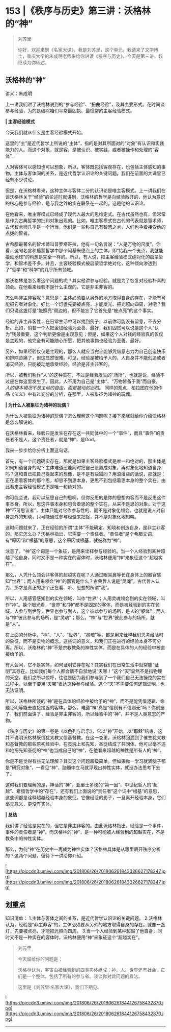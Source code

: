 # 153 |《秩序与历史》第三讲：沃格林的“神”

> 刘苏里
> 
> 你好，欢迎来到《名家大课》，我是刘苏里，这个单元，我请来了文学博士，重庆大学的朱成明老师来给你讲读《秩序与历史》，今天是第三讲，我继续为你转述。

## 沃格林的“神”

讲义：朱成明

上一讲我们讲了沃格林说到的“参与经验”、“扭曲经验”，及其主要形式。花时间谈参与经验，为的是破除咱们平常最固执、最惯常的主客经验模式。

 **| 主客经验模式**

今天我们就从什么是主客经验模式开始。

这里的“主”是近代哲学上所说的“主体”，指的是对其所面对的“对象”有认识和实践能力的人。而这个对象，就是客，是被认识、被实践，或者被操作和处理的“客体”。

人对客体可以感知也可以想象，所以，客体既包括客观存在，也包括主体感知的事物。主体与客体间的关系，是近代哲学认识论的关键问题。我们在前面的大课里已经有不少讨论。

但是，在沃格林看来，这种主体与客体二分的认识论是唯主客模式。上一讲我们在谈沃格林关于“经验”的论述时就讲到，沃格林的哲学是向经验敞开的，他认为意识的核心是参与经验，是与我之外的实在联系在一起的，这是他的认识论。

在他看来，唯主客模式已经成了现代人最大的思维定式。在古代虽然也有，但常常是作为古典哲学的批判对象出现的。比如，唯主客模式在古代的代表就是智术师，古代智术师几乎是一个行当，他们是一些称自己有智慧之术，人们也争着接受他的点拨的智者。

古希腊最著名的智术师叫普罗塔哥拉，他有一句名言说：“人是万物的尺度”。你看，这句名言和启蒙哲学中那个阿基米德点上的主体，即“给我一个支点，我就能撬动地球”的构想是完全一样的。所以，有人说，把主客经验模式绝对化的启蒙哲学，和智术差不多。并且，主客经验模式被启蒙哲学绝对化，这种倾向渗透到了“哲学”和“科学”的几乎所有领域。

那沃格林是怎么看这个问题的呢？其实他讲参与经验，就是为了恢复对经验朴素的领会。在他看来经验不是什么主观的，它是非主非客的。

怎么叫非主非客呢？意思是：主体必须要从另外的地方取得自身的存在，才能有可能把它者对象化。好比一个灯盏先要被点亮，才能发光、把光照向四周，对吧？我们只说这盏灯是“能照亮”周边的，但不能忘了它首先是“被点亮”的这个事实。

经验的非主非客性，在日常生活中可以找到例子，以前你可能没有留意，不去分析。比如，倘若一个人把金钱经验为至善、最好，我们固然可以说是这个人“认为”钱最重要，这个判断更像是主观意见；但是，如果这个人对钱的经验真的仅仅是主观的，他完全有可能随心所愿，把其他事物也经验为至善、最好。

另外，如果经验仅仅是主观的，那么人就应当完全能够凭借意志力为自己创造快乐和排除苦痛了，但这显然很难。可见，经验是被给予人的，人自身并不能创造或者消灭经验，只能被动地承受经验。经验是非主非客的。

所以，被我们称作“人”的这种实在，不过是经验发生的“场所”，也就是说，经验不过是在你这里发生了。因此，人不用为自己是“主体”、“万物皆备于我”而自豪， *人的根本境况不是主动的自由，而是被动的必然。* 同样的观点，柏拉图在他的作品《法义》中有过充分的分析，在那里，人被象征为诸神的玩偶。

 **| 为什么人被象征为诸神的玩偶？**

为什么人被象征为诸神的玩偶？怎么理解这个问题呢？接下来我就给你介绍沃格林是怎么解说的。

在沃格林看来，经验只是发生在存在这一共同体中的一个“事件”，而且“事件”的责任者不是人，这个责任者，就是“神”，是God。

我来一步步给你分析上面这句话。

首先，有一个问题确实存在，那就是如果主客经验模式是唯一和绝对的，那主体是如何知道自身的呢？主体难道还能同时把自己设置成对象，再对象化地知道自身吗？这和自已把自己提起来的想像，是不是有些雷同？用浪漫些的话说，那就是：正在思着客体的那个思，却思不到思本身，更思不到包括着思本身的整个实在。由此看来主客经验模式不是唯一和绝对的。

你可能会说，我可以反思自己的思啊，但你反思的是你的思想内容而不是反思这件事本身。所以，思这件事本身和包含着思的整个实在，从来不是思的对象。对于这种“不可思议者”，主体只能对它作参与性的、而不是对象化领会。也就是说人对自身之外的知晓，只可能通过参与经验来把捉，并不是对象化地知晓。

这时问题就来了，正在经验的所谓“主体”不能确定、知晓和创造自身，是非主非客的。那它怎么办？沃格林指出，它需要一个责任者。“责任者”是个希腊文词，有“原因”和“根基”的意思，这个原因或根基，就被称为“神”。

注意了，“神”这个词是一个象征，是用来诠释参与经验的。当一个人经验到某种超越了他自身，同时又不是一种实在的客体时，沃格林便用“神”来象征这个“超越实在”。

那么，人凭什么领会非客体的超越实在呢？人通过眼耳鼻等长在身体上的器官感知“世界”；而人用来领会“神”的器官是什么？古典哲人说是“灵魂”，古代哲人认为，那才是真正的那个正在看、听、思想的所谓“我”。

所以，人用感官感知到的实在领域，叫作“世界”；人用灵魂领会到的实在领域，叫作“神”。换个眼光看，“世界”和“神”都不是固定的客体，而是被经验到的实在领域。人参与到世界，世界也参与到人，这个彼此参与的场所，是人的“躯体”；而人与“神”彼此参与的场所，是“灵魂”；那么，“神”与“世界”彼此参与的场所，就是“人”。

在上面的分析中，“神”、“人”、“世界”、“灵魂”等，都是用来诠释我们思考经验时的象征，而不是实物的概念。这些词的意义，和我们正在进行的经验本身不可分离。所以，沃格林的“神”不是宗教教条的神性实体，而是在具体的人的经验中被直接给予的。

有人会问，它不是实体，如何证明它存在呢？其实我们在日常生活中就常能“证明”其存在。比如我们每个人都会情不自禁地说“天哪！”这个“天”显然不是指物理的天空，我们之所以惊呼，往往是因为我们参与到了一个我们自己无法操控的实在过程中，以至于要用“天哪”表达这种参与经验。这个“天”不需要任何逻辑证明，也无法证明。

所以，沃格林所谈的“神”是在具体的经验中被给予的“神”，而不是能凭借逻辑、命题证明等能去直接接近的客体。那么，难道“神”真是“信则有不信则无”吗？你别忘了，我们前面讲了，经验是非主非客的，所以经验中的“神”，并不是人类意志的产物。

《秩序与历史》的第一卷是《以色列与启示》，它以“神”开始，以“耶稣”结束，这并不说明沃格林既信犹太教又信基督教。在这一卷里，沃格林回溯到了催生犹太教和基督教的那些原初经验中，在灵魂上和先知、圣徒结成了共同体。他可以毫不违和地把先知圣徒的“神”也当成自己的“神”，在他看来超越的神性是所有人的“神”。

你是不是觉得有些无法理解？其实这个问题超级简单。但如果你一学习就满脑子都是“研究对象”，一看见“神”，脑髓中立马就浮现出神性实体，就没办法思考下去了。

这时我们要理解的是，神话的“神”、亚里士多德的“第一因”、中世纪哲人的“超越”、希腊哲学中的“存在”，还有我们上面说的“责任者”这个词中“根基”的意思，这些词都是诠释超越经验本身的象征，它像经验的影子，一旦离开经验本身，它们毫无意义，更没有实体。

 **| 总结**

我们讲了经验是实在的，但它是非主非客的。由此沃格林指出，经验是一个事件，事件的责任者是“神”。而沃格林的“神”，是一种可能被人经验到的超越实在，不是教条中的神性实体。

那么，为何“神”在历史中一再成为神性实体？沃格林具体是从哪里展开秩序分析的？这两个问题，留待下一讲给你介绍。

![https://piccdn3.umiwi.com/img/201806/26/201806261843326627178347.jpg](https://piccdn3.umiwi.com/img/201806/26/201806261843326627178347.jpg)

## 划重点

知识清单：
1.主体与客体之间的关系，是近代哲学认识论的关键问题。
2.沃格林认为，经验是“非主非客”的，主体必须要从另外的地方取得自身的存在。就像一盏灯，先要被点亮，才能把光照向四周。
3.当一个人经验到某种超越了他自身，同时又不是一种实在的客体时，沃格林便用“神”来象征这个“超越实在”。


> 刘苏里
> 
> 今天留给你的问题是：
> 
> 沃格林认为，宇宙由被经验到的四类实体组成：神、人、世界还有社会，它们是一个整体，包括了所有的参与者。谈谈你对此问题的看法。
> 
> 这里是《刘苏里·名家大课》，我们下期见。

![https://piccdn3.umiwi.com/img/201806/26/201806261844126758432870.jpg](https://piccdn3.umiwi.com/img/201806/26/201806261844126758432870.jpg)

---
